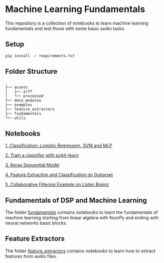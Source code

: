 # Machine Learning Fundamentals

This repository is a collection of notebooks to learn machine learning fundamentals and test those with some basic audio tasks.

## Setup

```bash
pip install -r requirements.txt
```

## Folder Structure

```
.
├── assets
│   ├── arff
│   └── processed
├── data_modules
├── examples
├── feature_extractors
├── fundamentals
└── utils
```

## Notebooks

[1. Classification: Logistic Regression, SVM and MLP](./examples/01-logistic_regression_SVM_MLP.ipynb)

[2. Train a classifier with scikit-learn](./examples/02-classifier_scikit_learn.ipynb)

[3. Keras Sequential Model](./examples/03-keras_sequential_model.ipynb)

[4. Feature Extraction and Classification on Guitarset](./examples/04-guitarset_feature_extraction_classification.ipynb)

[5. Collaborative Filtering Example on Listen Brainz](./examples/05-listenbrainz_collaborative_filtering.ipynb)

## Fundamentals of DSP and Machine Learning

The folder [fundamentals](./fundamentals) contains notebooks to learn the fundamentals of machine learning starting from linear algebra with NumPy and ending with neural networks basic blocks.

## Feature Extractors

The folder [feature_extractors](./feature_extractors) contains notebooks to learn how to extract features from audio files.